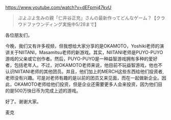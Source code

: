 https://www.youtube.com/watch?v=dEFpmj47kvU

> ぷよぷよ生みの親「仁井谷正充」さんの最新作ってどんなゲーム？【クラウドファウンディング実施中5/28まで】

各位朋友们，

今晚，我们又有许多视频，但我想给大家分享的是OKAMOTO，Yoshiki老师的演讲关于NIITANI，Masamitsu老师的新游戏。其实，NIITANI老师是PUYO-PUYO游戏的父亲或它创作者。然后，PUYO-PUYO是一种益智游戏拥有多种的爱好者，包括老年人。不过，对OKAMOTO老师来说，他目前不玩益智游戏，他也不认识NIITANI老师的其他团员。并且，他们加上的MERCH这些东西给他们投资者,老师没有兴趣。可是对老师有趣的是以前的团员又来见面，而在一起做新企业。因此，OKAMOTO老师给他们投资，但是企业还需要更多人会来投资，因为他们目的是500万快日币为完成上述的游戏。

好了。谢谢大家。

麦克
